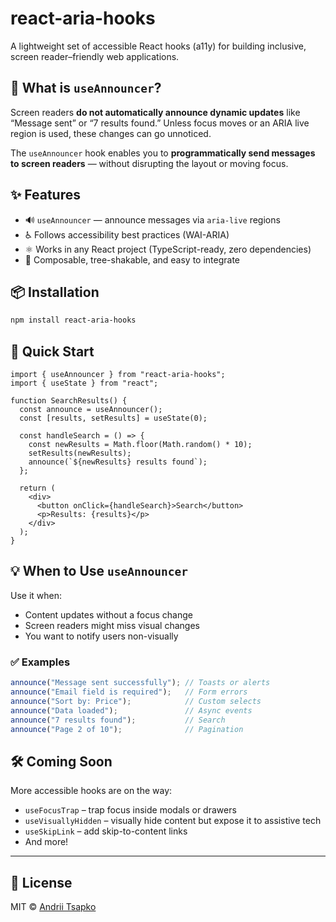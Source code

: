 # react-aria-hooks

A lightweight set of accessible React hooks (a11y) for building inclusive, screen reader–friendly web applications.

## 📣 What is `useAnnouncer`?

Screen readers **do not automatically announce dynamic updates** like “Message sent” or “7 results found.” Unless focus moves or an ARIA live region is used, these changes can go unnoticed.

The `useAnnouncer` hook enables you to **programmatically send messages to screen readers** — without disrupting the layout or moving focus.

## ✨ Features

* 🔊 `useAnnouncer` — announce messages via `aria-live` regions
* ♿️ Follows accessibility best practices (WAI-ARIA)
* ⚛️ Works in any React project (TypeScript-ready, zero dependencies)
* 🧹 Composable, tree-shakable, and easy to integrate

## 📦 Installation

```bash
npm install react-aria-hooks
```

## 🔧 Quick Start

```tsx
import { useAnnouncer } from "react-aria-hooks";
import { useState } from "react";

function SearchResults() {
  const announce = useAnnouncer();
  const [results, setResults] = useState(0);

  const handleSearch = () => {
    const newResults = Math.floor(Math.random() * 10);
    setResults(newResults);
    announce(`${newResults} results found`);
  };

  return (
    <div>
      <button onClick={handleSearch}>Search</button>
      <p>Results: {results}</p>
    </div>
  );
}
```

## 💡 When to Use `useAnnouncer`

Use it when:

* Content updates without a focus change
* Screen readers might miss visual changes
* You want to notify users non-visually

### ✅ Examples

```ts
announce("Message sent successfully"); // Toasts or alerts
announce("Email field is required");   // Form errors
announce("Sort by: Price");            // Custom selects
announce("Data loaded");               // Async events
announce("7 results found");           // Search
announce("Page 2 of 10");              // Pagination
```

## 🛠️ Coming Soon

More accessible hooks are on the way:

* `useFocusTrap` – trap focus inside modals or drawers
* `useVisuallyHidden` – visually hide content but expose it to assistive tech
* `useSkipLink` – add skip-to-content links
* And more!

---

## 📄 License

MIT © [Andrii Tsapko](https://github.com/cuteshaun)
